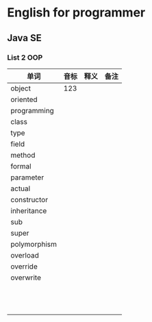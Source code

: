 # English for programmer
## Java SE 
### List 2 OOP

|单词|音标|释义|备注|
|---|---|---|---|
|object|123|||
|oriented||||
|programming||||
|class||||
|type||||
|field||||
|method||||
|formal||||
|parameter||||
|actual||||
|constructor||||
|inheritance||||
|sub||||
|super||||
|polymorphism||||
|overload||||
|override||||
|overwrite||||
|||||
|||||
|||||
|||||
|||||
|||||
|||||
|||||
|||||
|||||
|||||
|||||

